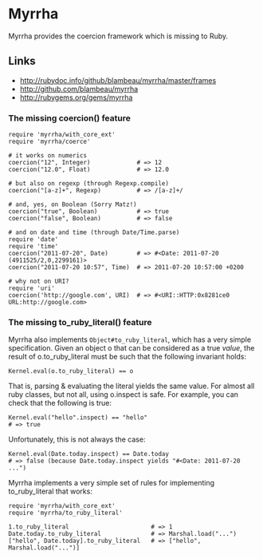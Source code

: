 # Myrrha

Myrrha provides the coercion framework which is missing to Ruby. 

## Links

* http://rubydoc.info/github/blambeau/myrrha/master/frames
* http://github.com/blambeau/myrrha
* http://rubygems.org/gems/myrrha

### The missing coercion() feature

    require 'myrrha/with_core_ext'
    require 'myrrha/coerce'
    
    # it works on numerics
    coercion("12", Integer)             # => 12
    coercion("12.0", Float)             # => 12.0
    
    # but also on regexp (through Regexp.compile)
    coercion("[a-z]+", Regexp)          # => /[a-z]+/
    
    # and, yes, on Boolean (Sorry Matz!)
    coercion("true", Boolean)           # => true
    coercion("false", Boolean)          # => false
  
    # and on date and time (through Date/Time.parse)  
    require 'date'
    require 'time'
    coercion("2011-07-20", Date)        # => #<Date: 2011-07-20 (4911525/2,0,2299161)>  
    coercion("2011-07-20 10:57", Time)  # => 2011-07-20 10:57:00 +0200
    
    # why not on URI?
    require 'uri'
    coercion('http://google.com', URI)  # => #<URI::HTTP:0x8281ce0 URL:http://google.com>    

### The missing to_ruby_literal() feature

Myrrha also implements <code>Object#to_ruby_literal</code>, which has a very 
simple specification. Given an object o that can be considered as a true 
_value_, the result of o.to_ruby_literal must be such that the following 
invariant holds:

    Kernel.eval(o.to_ruby_literal) == o 

That is, parsing & evaluating the literal yields the same value. For almost all 
ruby classes, but not all, using o.inspect is safe. For example, you can check 
that the following is true:
 
    Kernel.eval("hello".inspect) == "hello"
    # => true

Unfortunately, this is not always the case:

    Kernel.eval(Date.today.inspect) == Date.today
    # => false (because Date.today.inspect yields "#<Date: 2011-07-20 ...")

Myrrha implements a very simple set of rules for implementing to_ruby_literal
that works:

    require 'myrrha/with_core_ext'
    require 'myrrha/to_ruby_literal'
    
    1.to_ruby_literal                       # => 1      
    Date.today.to_ruby_literal              # => Marshal.load("...")
    ["hello", Date.today].to_ruby_literal   # => ["hello", Marshal.load("...")]
    
